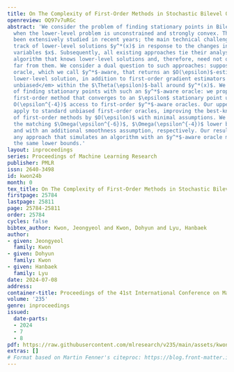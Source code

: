 ```yaml
---
title: On The Complexity of First-Order Methods in Stochastic Bilevel Optimization
openreview: OQ97v7uRGc
abstract: 'We consider the problem of finding stationary points in Bilevel optimization
  when the lower-level problem is unconstrained and strongly convex. The problem has
  been extensively studied in recent years; the main technical challenge is to keep
  track of lower-level solutions $y^*(x)$ in response to the changes in the upper-level
  variables $x$. Subsequently, all existing approaches tie their analyses to a genie
  algorithm that knows lower-level solutions and, therefore, need not query any points
  far from them. We consider a dual question to such approaches: suppose we have an
  oracle, which we call $y^*$-aware, that returns an $O(\epsilon)$-estimate of the
  lower-level solution, in addition to first-order gradient estimators <em>locally
  unbiased</em> within the $\Theta(\epsilon)$-ball around $y^*(x)$. We study the complexity
  of finding stationary points with such an $y^*$-aware oracle: we propose a simple
  first-order method that converges to an $\epsilon$ stationary point using $O(\epsilon^{-6}),
  O(\epsilon^{-4})$ access to first-order $y^*$-aware oracles. Our upper bounds also
  apply to standard unbiased first-order oracles, improving the best-known complexity
  of first-order methods by $O(\epsilon)$ with minimal assumptions. We then provide
  the matching $\Omega(\epsilon^{-6})$, $\Omega(\epsilon^{-4})$ lower bounds without
  and with an additional smoothness assumption, respectively. Our results imply that
  any approach that simulates an algorithm with an $y^*$-aware oracle must suffer
  the same lower bounds.'
layout: inproceedings
series: Proceedings of Machine Learning Research
publisher: PMLR
issn: 2640-3498
id: kwon24b
month: 0
tex_title: On The Complexity of First-Order Methods in Stochastic Bilevel Optimization
firstpage: 25784
lastpage: 25811
page: 25784-25811
order: 25784
cycles: false
bibtex_author: Kwon, Jeongyeol and Kwon, Dohyun and Lyu, Hanbaek
author:
- given: Jeongyeol
  family: Kwon
- given: Dohyun
  family: Kwon
- given: Hanbaek
  family: Lyu
date: 2024-07-08
address:
container-title: Proceedings of the 41st International Conference on Machine Learning
volume: '235'
genre: inproceedings
issued:
  date-parts:
  - 2024
  - 7
  - 8
pdf: https://raw.githubusercontent.com/mlresearch/v235/main/assets/kwon24b/kwon24b.pdf
extras: []
# Format based on Martin Fenner's citeproc: https://blog.front-matter.io/posts/citeproc-yaml-for-bibliographies/
---
```

